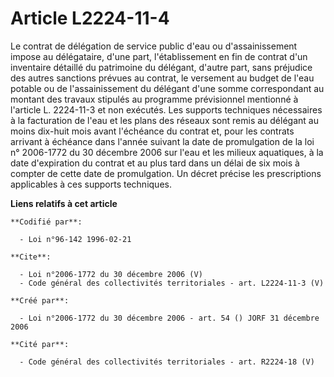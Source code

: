# Article L2224-11-4

Le contrat de délégation de service public d'eau ou d'assainissement impose au délégataire, d'une part, l'établissement en
fin de contrat d'un inventaire détaillé du patrimoine du délégant, d'autre part, sans préjudice des autres sanctions prévues
au contrat, le versement au budget de l'eau potable ou de l'assainissement du délégant d'une somme correspondant au montant
des travaux stipulés au programme prévisionnel mentionné à l'article L. 2224-11-3 et non exécutés. Les supports techniques
nécessaires à la facturation de l'eau et les plans des réseaux sont remis au délégant au moins dix-huit mois avant l'échéance
du contrat et, pour les contrats arrivant à échéance dans l'année suivant la date de promulgation de la loi n° 2006-1772 du
30 décembre 2006 sur l'eau et les milieux aquatiques, à la date d'expiration du contrat et au plus tard dans un délai de six
mois à compter de cette date de promulgation. Un décret précise les prescriptions applicables à ces supports techniques.

**Liens relatifs à cet article**

	**Codifié par**:

	  - Loi n°96-142 1996-02-21

	**Cite**:

	  - Loi n°2006-1772 du 30 décembre 2006 (V)
	  - Code général des collectivités territoriales - art. L2224-11-3 (V)

	**Créé par**:

	  - Loi n°2006-1772 du 30 décembre 2006 - art. 54 () JORF 31 décembre 2006

	**Cité par**:

	  - Code général des collectivités territoriales - art. R2224-18 (V)
